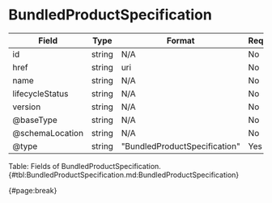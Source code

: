 <!--
    ATTENTION: This file was generated via gradle!
               Do NOT manually edit this file! Any such changes will be overwritten!
-->

# BundledProductSpecification

| Field | Type | Format | Required |
| ------- | ------- | ------- | --- |
| id | string | N/A | No |
| href | string | uri | No |
| name | string | N/A | No |
| lifecycleStatus | string | N/A | No |
| version | string | N/A | No |
| @baseType | string | N/A | No |
| @schemaLocation | string | N/A | No |
| @type | string | "BundledProductSpecification" | Yes |

Table: Fields of BundledProductSpecification. {#tbl:BundledProductSpecification.md:BundledProductSpecification}

{#page:break}

